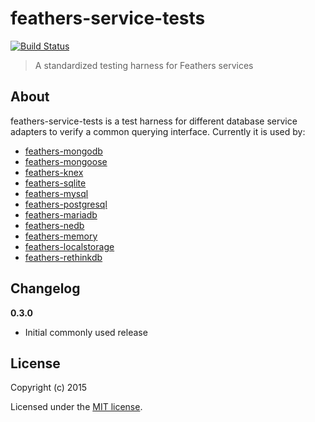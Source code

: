 # feathers-service-tests

[![Build Status](https://travis-ci.org/feathersjs/feathers-service-tests.png?branch=master)](https://travis-ci.org/feathersjs/feathers-service-tests)

> A standardized testing harness for Feathers services

## About

feathers-service-tests is a test harness for different database service adapters to verify a common querying interface. Currently it is used by:

- [feathers-mongodb](https://github.com/feathersjs/feathers-mongodb)
- [feathers-mongoose](https://github.com/feathersjs/feathers-mongoose)
- [feathers-knex](https://github.com/feathersjs/feathers-knex)
- [feathers-sqlite](https://github.com/feathersjs/feathers-sqlite)
- [feathers-mysql](https://github.com/feathersjs/feathers-mysql)
- [feathers-postgresql](https://github.com/feathersjs/feathers-postgresql)
- [feathers-mariadb](https://github.com/feathersjs/feathers-mariadb)
- [feathers-nedb](https://github.com/feathersjs/feathers-nedb)
- [feathers-memory](https://github.com/feathersjs/feathers-memory)
- [feathers-localstorage](https://github.com/feathersjs/feathers-localstorage)
- [feathers-rethinkdb](https://github.com/feathersjs/feathers-rethinkdb)

## Changelog

__0.3.0__

- Initial commonly used release

## License

Copyright (c) 2015

Licensed under the [MIT license](LICENSE).
